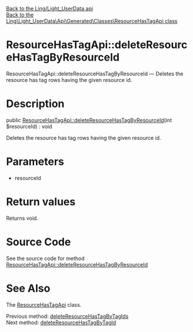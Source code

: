 [Back to the Ling/Light_UserData api](https://github.com/lingtalfi/Light_UserData/blob/master/doc/api/Ling/Light_UserData.md)<br>
[Back to the Ling\Light_UserData\Api\Generated\Classes\ResourceHasTagApi class](https://github.com/lingtalfi/Light_UserData/blob/master/doc/api/Ling/Light_UserData/Api/Generated/Classes/ResourceHasTagApi.md)


ResourceHasTagApi::deleteResourceHasTagByResourceId
================



ResourceHasTagApi::deleteResourceHasTagByResourceId — Deletes the resource has tag rows having the given resource id.




Description
================


public [ResourceHasTagApi::deleteResourceHasTagByResourceId](https://github.com/lingtalfi/Light_UserData/blob/master/doc/api/Ling/Light_UserData/Api/Generated/Classes/ResourceHasTagApi/deleteResourceHasTagByResourceId.md)(int $resourceId) : void




Deletes the resource has tag rows having the given resource id.




Parameters
================


- resourceId

    


Return values
================

Returns void.








Source Code
===========
See the source code for method [ResourceHasTagApi::deleteResourceHasTagByResourceId](https://github.com/lingtalfi/Light_UserData/blob/master/Api/Generated/Classes/ResourceHasTagApi.php#L317-L322)


See Also
================

The [ResourceHasTagApi](https://github.com/lingtalfi/Light_UserData/blob/master/doc/api/Ling/Light_UserData/Api/Generated/Classes/ResourceHasTagApi.md) class.

Previous method: [deleteResourceHasTagByTagIds](https://github.com/lingtalfi/Light_UserData/blob/master/doc/api/Ling/Light_UserData/Api/Generated/Classes/ResourceHasTagApi/deleteResourceHasTagByTagIds.md)<br>Next method: [deleteResourceHasTagByTagId](https://github.com/lingtalfi/Light_UserData/blob/master/doc/api/Ling/Light_UserData/Api/Generated/Classes/ResourceHasTagApi/deleteResourceHasTagByTagId.md)<br>

